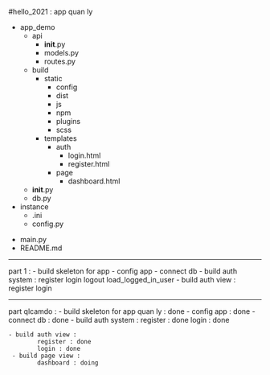 #hello_2021 : app quan ly
  + app_demo
    + api
      - __init__.py
      - models.py
      - routes.py
    + build
      + static
        + config
        + dist
        + js
        + npm
        + plugins
        + scss
      + templates
        + auth
          - login.html
          - register.html
        + page
          - dashboard.html
    - __init__.py
    - db.py
  + instance
    - .ini
    - config.py
  - main.py
  - README.md


--------------------------------------------------------------------------------------------------
part 1 : 
    - build skeleton for app 
    - config app
    - connect db
    - build auth system :
            register
            login
            logout
            load_logged_in_user
    - build auth view :
            register
            login
            
            
--------------------------------------------------------------------------------------------------
part qlcamdo : 
    - build skeleton for app quan ly : done
    - config app : done
    - connect db : done
    - build auth system :
            register : done
            login : done
            
    - build auth view :
            register : done
            login : done
     - build page view : 
            dashboard : doing
